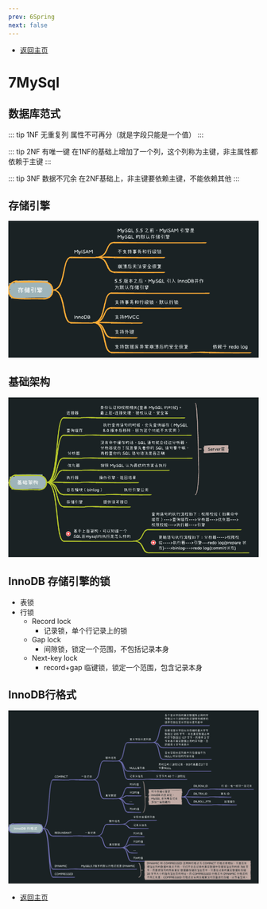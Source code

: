 ```yaml
---
prev: 6Spring
next: false
---
```

* [返回主页](../home.md)
# 7MySql
## 数据库范式
::: tip 1NF 无重复列
属性不可再分（就是字段只能是一个值）
:::

::: tip 2NF 有唯一键
在1NF的基础上增加了一个列，这个列称为主键，非主属性都依赖于主键 
:::

::: tip 3NF 数据不冗余
在2NF基础上，非主键要依赖主键，不能依赖其他 
:::

## 存储引擎
![](../../picture/1/7存储引擎.png)

## 基础架构
![](../../picture/1/7基础架构.png)

## InnoDB 存储引擎的锁
+ 表锁
+ 行锁
    + Record lock
        + 记录锁，单个行记录上的锁
    + Gap lock
        + 间隙锁，锁定一个范围，不包括记录本身
    + Next-key lock
        + record+gap 临键锁，锁定一个范围，包含记录本身

## InnoDB行格式
![](../../picture/1/7InnoDB行格式.png)

* [返回主页](../home.md)